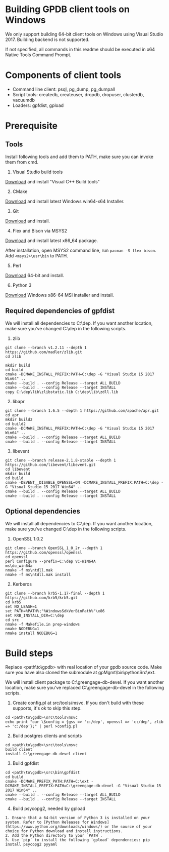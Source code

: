 # Building GPDB client tools on Windows

We only support building 64-bit client tools on Windows using Visual Studio 2017. Building backend is not supported.

If not specified, all commands in this readme should be executed in x64 Native Tools Command Prompt.

# Components of client tools

- Command line client: psql, pg_dump, pg_dumpall
- Script tools: createdb, createuser, dropdb, dropuser, clusterdb, vacuumdb
- Loaders: gpfdist, gpload

# Prerequisite

## Tools

Install following tools and add them to PATH, make sure you can invoke them from cmd.

1. Visual Studio build tools

[Download](https://visualstudio.microsoft.com/downloads/) and install "Visual C++ Build tools"

2. CMake

[Download](https://cmake.org/download/) and install latest Windows win64-x64 Installer.

3. Git

[Download](https://git-scm.com/download/win) and install.

4. Flex and Bison via MSYS2

[Download](https://www.msys2.org/) and install latest x86_64 package.

After installation, open MSYS2 command line, run ```pacman -S flex bison```. Add ```<msys2>\usr\bin``` to PATH.

5. Perl

[Download](https://www.activestate.com/activeperl/downloads) 64-bit and install.

6. Python 3

[Download](https://www.python.org/downloads/) Windows x86-64 MSI installer and install.

## Required dependencies of gpfdist

We will install all dependencies to C:\dep. If you want another location,
make sure you've changed C:\dep in the following scripts.

1. zlib
```
git clone --branch v1.2.11 --depth 1 https://github.com/madler/zlib.git
cd zlib

mkdir build
cd build
cmake -DCMAKE_INSTALL_PREFIX:PATH=C:\dep -G "Visual Studio 15 2017 Win64" ..
cmake --build . --config Release --target ALL_BUILD
cmake --build . --config Release --target INSTALL
copy C:\dep\lib\zlibstatic.lib C:\dep\lib\zdll.lib
```

2. libapr
```
git clone --branch 1.6.5 --depth 1 https://github.com/apache/apr.git
cd apr
mkdir build2
cd build2
cmake -DCMAKE_INSTALL_PREFIX:PATH=C:\dep -G "Visual Studio 15 2017 Win64" ..
cmake --build . --config Release --target ALL_BUILD
cmake --build . --config Release --target INSTALL
```

3. libevent
```
git clone --branch release-2.1.8-stable --depth 1 https://github.com/libevent/libevent.git
cd libevent
mkdir build
cd build
cmake -DEVENT__DISABLE_OPENSSL=ON -DCMAKE_INSTALL_PREFIX:PATH=C:\dep -G "Visual Studio 15 2017 Win64" ..
cmake --build . --config Release --target ALL_BUILD
cmake --build . --config Release --target INSTALL
```

## Optional dependencies

We will install all dependencies to C:\dep. If you want another location,
make sure you've changed C:\dep in the following scripts.

1. OpenSSL 1.0.2

```
git clone --branch OpenSSL_1_0_2r --depth 1 https://github.com/openssl/openssl
cd openssl
perl Configure --prefix=C:\dep VC-WIN64A 
ms\do_win64a
nmake -f ms\ntdll.mak
nmake -f ms\ntdll.mak install
```

2. Kerberos
```
git clone --branch krb5-1.17-final --depth 1 https://github.com/krb5/krb5.git
cd krb5
set NO_LEASH=1
set PATH=%PATH%;"%WindowsSdkVerBinPath%"\x86
set KRB_INSTALL_DIR=C:\dep
cd src
nmake -f Makefile.in prep-windows
nmake NODEBUG=1
nmake install NODEBUG=1
```

# Build steps

Replace <path\to\gpdb> with real location of your gpdb source code. Make sure you have
also cloned the submodule at gpMgmt\bin\pythonSrc\ext.

We will install client package to C:\greengage-db-devel. If you want another location,
make sure you've replaced C:\greengage-db-devel in the following scripts.


1. Create config.pl at src/tools/msvc. If you don't build with these supports, it's ok to skip this step.
```
cd <path\to\gpdb>\src\tools\msvc
echo print "our \$config = {gss => 'c:/dep', openssl => 'c:/dep', zlib => 'c:/dep'};" | perl >config.pl
```

2. Build postgres clients and scripts
```
cd <path\to\gpdb>\src\tools\msvc
build client
install C:\greengage-db-devel client
```

3. Build gpfdist
```
cd <path\to\gpdb>\src\bin\gpfdist
cd build
cmake -DCMAKE_PREFIX_PATH:PATH=C:\ext -DCMAKE_INSTALL_PREFIX:PATH=C:\greengage-db-devel -G "Visual Studio 15 2017 Win64" ..
cmake --build . --config Release --target ALL_BUILD
cmake --build . --config Release --target INSTALL
```

4. Build psycopg2, needed by gpload
```
1. Ensure that a 64-bit version of Python 3 is installed on your system. Refer to [Python Releases for Windows](https://www.python.org/downloads/windows/) or the source of your choice for Python download and install instructions.
2. Add the Python directory to your `PATH`.
3. Use `pip` to install the following `gpload` dependencies: pip install psycopg2 pyyaml
```
